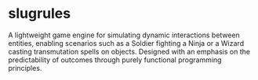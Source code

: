 # slugrules
A lightweight game engine for simulating dynamic interactions between entities, enabling scenarios such as a Soldier fighting a Ninja or a Wizard casting transmutation spells on objects. Designed with an emphasis on the predictability of outcomes through purely functional programming principles.

